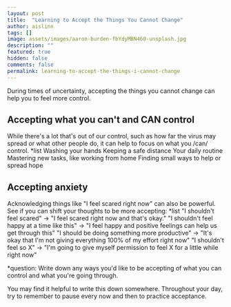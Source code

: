```yaml
---
layout: post
title:  "Learning to Accept the Things You Cannot Change"
author: aislinn
tags: []
image: assets/images/aaron-burden-fbYdyMBN460-unsplash.jpg
description: ""
featured: true
hidden: false
comments: false
permalink: learning-to-accept-the-things-i-cannot-change
---
```


During times of uncertainty, accepting the things you cannot change can help you to feel more control.

## Accepting what you can't and CAN control
While there's a lot that's out of our control, such as how far the virus may spread or what other people do, it can help to focus on what you /can/ control.
*list
	Washing your hands
	Keeping a safe distance
	Your daily routine
	Mastering new tasks, like working from home
	Finding small ways to help or spread hope

## Accepting anxiety
Acknowledging things like "I feel scared right now" can also be powerful. See if you can shift your thoughts to be more accepting:
*list
	"I shouldn't feel scared" -> "I feel scared right now and that's okay."
	"I shouldn't feel happy at a time like this" -> "I feel happy and positive feelings can help us get through this"
	"I should be doing something more productive" -> "It's okay that I'm not giving everything 100% of my effort right now"
	"I shouldn't feel so X" -> "I'm going to give myself permission to feel X for a little while right now"

*question: Write down any ways you'd like to be accepting of what you can control and what you're going through.

You may find it helpful to write this down somewhere. Throughout your day, try to remember to pause every now and then to practice acceptance.
